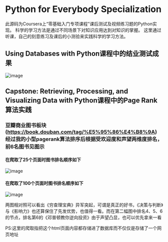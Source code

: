 # Python for Everybody Specialization

此源码为Coursera上“零基础入门专项课程”课后测试及视频练习题的Python实现。
科学的学习方法是通过不同场景下对知识应用达到对知识的掌握。
这里通过听课，自己的刻意练习及课后的小测验来实践科学的学习方法。


## Using Databases with Python课程中的结业测试成果

![image](https://github.com/ColinTing/Python-for-Everybody-Specialization/blob/master/ex_16_geo/myLocationHtmlScreenshot.png)

## Capstone: Retrieving, Processing, and Visualizing Data with Python课程中的Page Rank算法实践

### 豆瓣商业图书板块(https://book.douban.com/tag/%E5%95%86%E4%B8%9A) 经过我的小型pagerank算法排序后根据受欢迎度和声望两维度排名，前6名图书见图示


#### 在爬取了25个页面时图书排名顺序如下

![image](https://github.com/ColinTing/Python-for-Everybody-Specialization/blob/master/pagerank/douban/doubanBookPageRank.jpg)

#### 在爬取了100个页面时图书排名顺序如下

![image](https://github.com/ColinTing/Python-for-Everybody-Specialization/blob/master/pagerank/douban/doubanBookPageRank100.jpg)

两图相对照可以看出《穷查理宝典》异军突起，可谓是真正的好书，《决策与判断》与《影响力》也还算保住了先发优势，也值得一看。而在第二幅图中排名4、5、6的节点，排名第6的《邓普顿教你逆向投资》由于声望凸显，也可以优先拿来一看

PS:这里的爬取指把这个html页面内容都存储进了数据库而不仅仅是存储了一个网页地址


